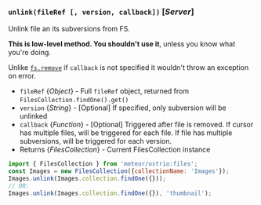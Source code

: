 ### `unlink(fileRef [, version, callback])` [*Server*]

Unlink file an its subversions from FS.

__This is low-level method. You shouldn't use it__, unless you know what you're doing.

Unlike [`fs.remove`](https://github.com/VeliovGroup/Meteor-Files/blob/master/docs/remove.md) if `callback` is not specified it wouldn't throw an exception on error.

- `fileRef` {*Object*} - Full `fileRef` object, returned from `FilesCollection.findOne().get()`
- `version` {*String*} - [Optional] If specified, only subversion will be unlinked
- `callback` {*Function*} - [Optional] Triggered after file is removed. If cursor has multiple files, will be triggered for each file. If file has multiple subversions, will be triggered for each version.
- Returns {*FilesCollection*} - Current FilesCollection instance

```js
import { FilesCollection } from 'meteor/ostrio:files';
const Images = new FilesCollection({collectionName: 'Images'});
Images.unlink(Images.collection.findOne({}));
// OR:
Images.unlink(Images.collection.findOne({}), 'thumbnail');
```
